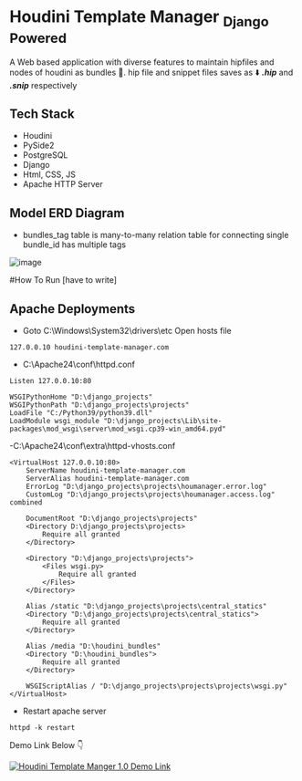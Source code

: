 # Houdini Template Manager <sub> Django Powered</sub>

A Web based application with diverse features to maintain hipfiles and nodes of houdini as bundles 🎁. 
hip file and snippet files saves as ⬇️ ***.hip*** and ***.snip*** respectively

## Tech Stack
- Houdini
- PySide2
- PostgreSQL
- Django
- Html, CSS, JS
- Apache HTTP Server

## Model ERD Diagram

- bundles_tag table is many-to-many relation table for connecting single bundle_id has multiple tags

![image](https://github.com/user-attachments/assets/872f6541-f589-4237-83ad-903dc7d87047)

#How To Run 
[have to write]

## Apache Deployments

- Goto C:\Windows\System32\drivers\etc
Open hosts file
```
127.0.0.10 houdini-template-manager.com
```

- C:\Apache24\conf\httpd.conf
```
Listen 127.0.0.10:80

WSGIPythonHome "D:\django_projects"
WSGIPythonPath "D:\django_projects\projects"
LoadFile "C:/Python39/python39.dll"
LoadModule wsgi_module "D:\django_projects\Lib\site-packages\mod_wsgi\server\mod_wsgi.cp39-win_amd64.pyd"
```

-C:\Apache24\conf\extra\httpd-vhosts.conf

```
<VirtualHost 127.0.0.10:80>
    ServerName houdini-template-manager.com
    ServerAlias houdini-template-manager.com
    ErrorLog "D:\django_projects\projects\houmanager.error.log"
    CustomLog "D:\django_projects\projects\houmanager.access.log" combined

    DocumentRoot "D:\django_projects\projects"
    <Directory D:\django_projects\projects>
        Require all granted
    </Directory>

    <Directory "D:\django_projects\projects">
        <Files wsgi.py>
            Require all granted
        </Files>
    </Directory>

    Alias /static "D:\django_projects\projects\central_statics"
    <Directory "D:\django_projects\projects\central_statics">
        Require all granted
    </Directory>

    Alias /media "D:\houdini_bundles"
    <Directory "D:\houdini_bundles">
        Require all granted
    </Directory>

    WSGIScriptAlias / "D:\django_projects\projects\projects\wsgi.py" 
</VirtualHost>
```

- Restart apache server

```
httpd -k restart
```

Demo Link Below 👇

[![Houdini Template Manger 1.0 Demo Link](https://img.youtube.com/vi/N3YIOAEhO8s/0.jpg)](https://youtu.be/N3YIOAEhO8s)
